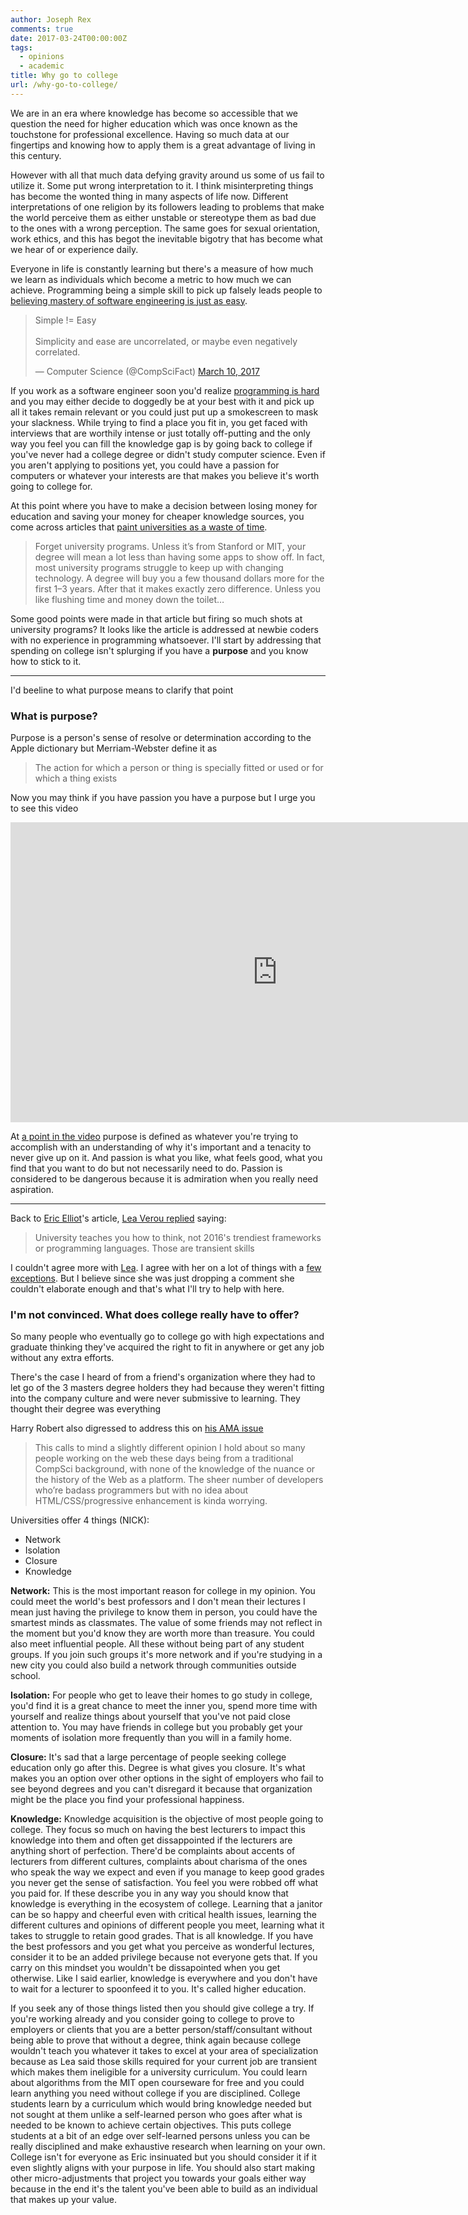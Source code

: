 ```yaml
---
author: Joseph Rex
comments: true
date: 2017-03-24T00:00:00Z
tags:
  - opinions
  - academic
title: Why go to college
url: /why-go-to-college/
---
```


We are in an era where knowledge has become so accessible that we question the need for higher education which was once known as the touchstone for professional excellence. Having so much data at our fingertips and knowing how to apply them is a great advantage of living in this century.
<!--more-->

However with all that much data defying gravity around us some of us fail to utilize it. Some put wrong interpretation to it. I think misinterpreting things has become the wonted thing in many aspects of life now. Different interpretations of one religion by its followers leading to problems that make the world perceive them as either unstable or stereotype them as bad due to the ones with a wrong perception. The same goes for sexual orientation, work ethics, and this has begot the inevitable bigotry that has become what we hear of or experience daily.

Everyone in life is constantly learning but there's a measure of how much we learn as individuals which become a metric to how much we can achieve. Programming being a simple skill to pick up falsely leads people to [believing mastery of software engineering is just as easy][1].

<blockquote class="twitter-tweet" data-lang="en"><p lang="en" dir="ltr">Simple != Easy<br><br>Simplicity and ease are uncorrelated, or maybe even negatively correlated.</p>&mdash; Computer Science (@CompSciFact) <a href="https://twitter.com/CompSciFact/status/840031018165948417">March 10, 2017</a></blockquote> <script async src="//platform.twitter.com/widgets.js" charset="utf-8"></script>

If you work as a software engineer soon you'd realize [programming is hard][2] and you may either decide to doggedly be at your best with it and pick up all it takes remain relevant or you could just put up a smokescreen to mask your slackness. While trying to find a place you fit in, you get faced with interviews that are worthily intense or just totally off-putting and the only way you feel you can fill the knowledge gap is by going back to college if you've never had a college degree or didn't study computer science. Even if you aren't applying to positions yet, you could have a passion for computers or whatever your interests are that makes you believe it's worth going to college for.

At this point where you have to make a decision between losing money for education and saving your money for cheaper knowledge sources, you come across articles that [paint universities as a waste of time][3].

> Forget university programs. Unless it’s from Stanford or MIT, your degree will mean a lot less than having some apps to show off. In fact, most university programs struggle to keep up with changing technology. A degree will buy you a few thousand dollars more for the first 1–3 years. After that it makes exactly zero difference. Unless you like flushing time and money down the toilet…

Some good points were made in that article but firing so much shots at university programs? It looks like the article is addressed at newbie coders with no experience in programming whatsoever. I'll start by addressing that spending on college isn't splurging if you have a **purpose** and you know how to stick to it.

<hr>

I'd beeline to what purpose means to clarify that point

### What is purpose?
Purpose is a person's sense of resolve or determination according to the Apple dictionary but Merriam-Webster define it as

> The action for which a person or thing is specially fitted or used or for which a thing exists

Now you may think if you have passion you have a purpose but I urge you to see this video

<div class="video"><iframe width="854" height="480" src="https://www.youtube.com/embed/uwIBFgxUYk8" frameborder="0" allowfullscreen></iframe></div>

At [a point in the video][4] purpose is defined as whatever you're trying to accomplish with an understanding of why it's important and a tenacity to never give up on it. And passion is what you like, what feels good, what you find that you want to do but not necessarily need to do. Passion is considered to be dangerous because it is admiration when you really need aspiration.

<hr>

Back to [Eric Elliot][5]'s article, [Lea Verou replied][6] saying:

> University teaches you how to think, not 2016's trendiest frameworks or programming languages. Those are transient skills

I couldn't agree more with [Lea][7]. I agree with her on a lot of things with a [few exceptions][8]. But I believe since she was just dropping a comment she couldn't elaborate enough and that's what I'll try to help with here.

### I'm not convinced. What does college really have to offer?
So many people who eventually go to college go with high expectations and graduate thinking they've acquired the right to fit in anywhere or get any job without any extra efforts.

There's the case I heard of from a friend's organization where they had to let go of the 3 masters degree holders they had because they weren't fitting into the company culture and were never submissive to learning. They thought their degree was everything

Harry Robert also digressed to address this on [his AMA issue][9]

> This calls to mind a slightly different opinion I hold about so many people working on the web these days being from a traditional CompSci background, with none of the knowledge of the nuance or the history of the Web as a platform. The sheer number of developers who’re badass programmers but with no idea about HTML/CSS/progressive enhancement is kinda worrying.

Universities offer 4 things (NICK):

- Network
- Isolation
- Closure
- Knowledge

**Network:** This is the most important reason for college in my opinion. You could meet the world's best professors and I don't mean their lectures I mean just having the privilege to know them in person, you could have the smartest minds as classmates. The value of some friends may not reflect in the moment but you'd know they are worth more than treasure. You could also meet influential people. All these without being part of any student groups. If you join such groups it's more network and if you're studying in a new city you could also build a network through communities outside school.

**Isolation:** For people who get to leave their homes to go study in college, you'd find it is a great chance to meet the inner you, spend more time with yourself and realize things about yourself that you've not paid close attention to. You may have friends in college but you probably get your moments of isolation more frequently than you will in a family home.

**Closure:** It's sad that a large percentage of people seeking college education only go after this. Degree is what gives you closure. It's what makes you an option over other options in the sight of employers who fail to see beyond degrees and you can't disregard it because that organization might be the place you find your professional happiness.

**Knowledge:** Knowledge acquisition is the objective of most people going to college. They focus so much on having the best lecturers to impact this knowledge into them and often get dissappointed if the lecturers are anything short of perfection. There'd be complaints about accents of lecturers from different cultures, complaints about charisma of the ones who speak the way we expect and even if you manage to keep good grades you never get the sense of satisfaction. You feel you were robbed off what you paid for. If these describe you in any way you should know that knowledge is everything in the ecosystem of college. Learning that a janitor can be so happy and cheerful even with critical health issues, learning the different cultures and opinions of different people you meet, learning what it takes to struggle to retain good grades. That is all knowledge. If you have the best professors and you get what you perceive as wonderful lectures, consider it to be an added privilege because not everyone gets that. If you carry on this mindset you wouldn't be dissapointed when you get otherwise. Like I said earlier, knowledge is everywhere and you don't have to wait for a lecturer to spoonfeed it to you. It's called higher education.

If you seek any of those things listed then you should give college a try. If you're working already and you consider going to college to prove to employers or clients that you are a better person/staff/consultant without being able to prove that without a degree, think again because college wouldn't teach you whatever it takes to excel at your area of specialization because as Lea said those skills required for your current job are transient which makes them ineligible for a university curriculum. You could learn about algorithms from the MIT open courseware for free and you could learn anything you need without college if you are disciplined. College students learn by a curriculum which would bring knowledge needed but not sought at them unlike a self-learned person who goes after what is needed to be known to achieve certain objectives. This puts college students at a bit of an edge over self-learned persons unless you can be really disciplined and make exhaustive research when learning on your own. College isn't for everyone as Eric insinuated but you should consider it if it even slightly aligns with your purpose in life. You should also start making other micro-adjustments that project you towards your goals either way because in the end it's the talent you've been able to build as an individual that makes up your value.

[1]:https://www.quora.com/Why-is-programming-so-easy
[2]:http://thedailywtf.com/articles/programming-is-hard
[3]:https://medium.com/javascript-scene/want-to-code-a-university-degree-might-be-a-huge-waste-of-time-81e1817a2ef0#.98sjxivhh
[4]:https://youtu.be/uwIBFgxUYk8?t=530
[5]:https://twitter.com/_ericelliott
[6]:https://medium.com/@leaverou/youre-completely-missing-the-point-of-higher-education-274570eb5a02#.a26hn4yck
[7]:https://twitter.com/leaverou
[8]:http://pensieve.verou.me/post/40603145637/on-last-name-politics
[9]:https://github.com/csswizardry/ama/issues/24
